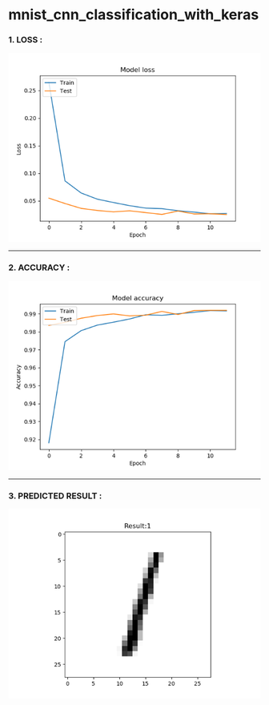 # mnist_cnn_classification_with_keras
<h3>1. LOSS :</h3>

![image](https://github.com/LiaoSteve/mnist_cnn_classification_with_keras/blob/master/model_loss.png)

-------------
<h3>2. ACCURACY :</h3>

![image](https://github.com/LiaoSteve/mnist_cnn_classification_with_keras/blob/master/model_acc.png)

--------------
<h3>3. PREDICTED RESULT :</h3>

![image](https://github.com/LiaoSteve/mnist_cnn_classification_with_keras/blob/master/1.png)

